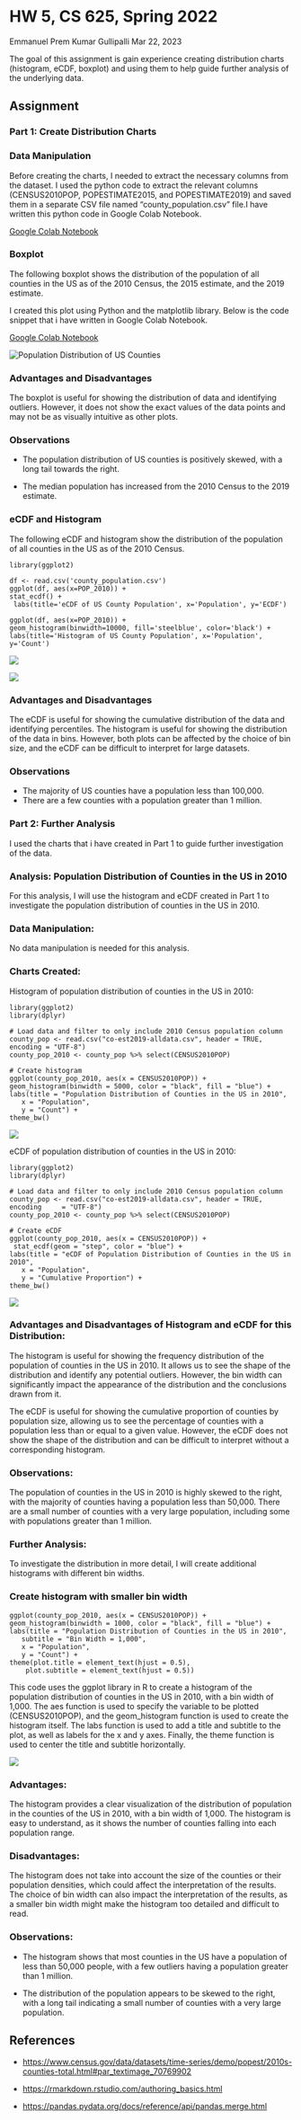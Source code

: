 HW 5, CS 625, Spring 2022
================
Emmanuel Prem Kumar Gullipalli
Mar 22, 2023

The goal of this assignment is gain experience creating distribution
charts (histogram, eCDF, boxplot) and using them to help guide further
analysis of the underlying data.

## Assignment

### Part 1: Create Distribution Charts

### Data Manipulation

Before creating the charts, I needed to extract the necessary columns
from the dataset. I used the python code to extract the relevant columns
(CENSUS2010POP, POPESTIMATE2015, and POPESTIMATE2019) and saved them in
a separate CSV file named “county_population.csv” file.I have written
this python code in Google Colab Notebook.

[Google Colab
Notebook](https://colab.research.google.com/drive/1MXrnHf9mBXdB6KHIPoyu6YHzVgEVCjDx?usp=sharing)

### Boxplot

The following boxplot shows the distribution of the population of all
counties in the US as of the 2010 Census, the 2015 estimate, and the
2019 estimate.

I created this plot using Python and the matplotlib library. Below is
the code snippet that i have written in Google Colab Notebook.

[Google Colab
Notebook](https://colab.research.google.com/drive/1K4zdqZB0VtQ3Jjqo_bs4TkC168rywr1g?usp=sharing)

![](pop_estimate_1.png "Population Distribution of US Counties")

### Advantages and Disadvantages

The boxplot is useful for showing the distribution of data and
identifying outliers. However, it does not show the exact values of the
data points and may not be as visually intuitive as other plots.

### Observations

- The population distribution of US counties is positively skewed, with
  a long tail towards the right.

- The median population has increased from the 2010 Census to the 2019
  estimate.

### eCDF and Histogram

The following eCDF and histogram show the distribution of the population
of all counties in the US as of the 2010 Census.

    library(ggplot2)

    df <- read.csv('county_population.csv')
    ggplot(df, aes(x=POP_2010)) + 
    stat_ecdf() + 
     labs(title='eCDF of US County Population', x='Population', y='ECDF') 

    ggplot(df, aes(x=POP_2010)) + 
    geom_histogram(binwidth=10000, fill='steelblue', color='black') + 
    labs(title='Histogram of US County Population', x='Population', y='Count')

![](histogram.png)

![](ecdf.png)

### Advantages and Disadvantages

The eCDF is useful for showing the cumulative distribution of the data
and identifying percentiles. The histogram is useful for showing the
distribution of the data in bins. However, both plots can be affected by
the choice of bin size, and the eCDF can be difficult to interpret for
large datasets.

### Observations

- The majority of US counties have a population less than 100,000.
- There are a few counties with a population greater than 1 million.

### Part 2: Further Analysis

I used the charts that i have created in Part 1 to guide further
investigation of the data.

### Analysis: Population Distribution of Counties in the US in 2010

For this analysis, I will use the histogram and eCDF created in Part 1
to investigate the population distribution of counties in the US in
2010.

### Data Manipulation:

No data manipulation is needed for this analysis.

### Charts Created:

Histogram of population distribution of counties in the US in 2010:

    library(ggplot2)
    library(dplyr)

    # Load data and filter to only include 2010 Census population column
    county_pop <- read.csv("co-est2019-alldata.csv", header = TRUE, encoding = "UTF-8")
    county_pop_2010 <- county_pop %>% select(CENSUS2010POP)

    # Create histogram
    ggplot(county_pop_2010, aes(x = CENSUS2010POP)) +
    geom_histogram(binwidth = 5000, color = "black", fill = "blue") +
    labs(title = "Population Distribution of Counties in the US in 2010",
       x = "Population",
       y = "Count") +
    theme_bw()

![](Histogram_of_population_distribution_of_counties_in_the_US_in_2010.png)

eCDF of population distribution of counties in the US in 2010:

    library(ggplot2)
    library(dplyr)

    # Load data and filter to only include 2010 Census population column
    county_pop <- read.csv("co-est2019-alldata.csv", header = TRUE, encoding     = "UTF-8")
    county_pop_2010 <- county_pop %>% select(CENSUS2010POP)

    # Create eCDF
    ggplot(county_pop_2010, aes(x = CENSUS2010POP)) +
     stat_ecdf(geom = "step", color = "blue") +
    labs(title = "eCDF of Population Distribution of Counties in the US in 2010",
       x = "Population",
       y = "Cumulative Proportion") +
    theme_bw()

![](eCDF_of_population_distribution_of_counties_in_the_US_in_2010.png)

### Advantages and Disadvantages of Histogram and eCDF for this Distribution:

The histogram is useful for showing the frequency distribution of the
population of counties in the US in 2010. It allows us to see the shape
of the distribution and identify any potential outliers. However, the
bin width can significantly impact the appearance of the distribution
and the conclusions drawn from it.

The eCDF is useful for showing the cumulative proportion of counties by
population size, allowing us to see the percentage of counties with a
population less than or equal to a given value. However, the eCDF does
not show the shape of the distribution and can be difficult to interpret
without a corresponding histogram.

### Observations:

The population of counties in the US in 2010 is highly skewed to the
right, with the majority of counties having a population less than
50,000. There are a small number of counties with a very large
population, including some with populations greater than 1 million.

### Further Analysis:

To investigate the distribution in more detail, I will create additional
histograms with different bin widths.

### Create histogram with smaller bin width

    ggplot(county_pop_2010, aes(x = CENSUS2010POP)) +
    geom_histogram(binwidth = 1000, color = "black", fill = "blue") +
    labs(title = "Population Distribution of Counties in the US in 2010",
       subtitle = "Bin Width = 1,000",
       x = "Population",
       y = "Count") +
    theme(plot.title = element_text(hjust = 0.5),
        plot.subtitle = element_text(hjust = 0.5))
        

This code uses the ggplot library in R to create a histogram of the
population distribution of counties in the US in 2010, with a bin width
of 1,000. The aes function is used to specify the variable to be plotted
(CENSUS2010POP), and the geom_histogram function is used to create the
histogram itself. The labs function is used to add a title and subtitle
to the plot, as well as labels for the x and y axes. Finally, the theme
function is used to center the title and subtitle horizontally.

![](Create_histogram_with_smaller_bin_width.png)

### Advantages:

The histogram provides a clear visualization of the distribution of
population in the counties of the US in 2010, with a bin width of 1,000.
The histogram is easy to understand, as it shows the number of counties
falling into each population range.

### Disadvantages:

The histogram does not take into account the size of the counties or
their population densities, which could affect the interpretation of the
results. The choice of bin width can also impact the interpretation of
the results, as a smaller bin width might make the histogram too
detailed and difficult to read.

### Observations:

- The histogram shows that most counties in the US have a population of
  less than 50,000 people, with a few outliers having a population
  greater than 1 million.

- The distribution of the population appears to be skewed to the right,
  with a long tail indicating a small number of counties with a very
  large population.

## References

- <https://www.census.gov/data/datasets/time-series/demo/popest/2010s-counties-total.html#par_textimage_70769902>

- <https://rmarkdown.rstudio.com/authoring_basics.html>

- <https://pandas.pydata.org/docs/reference/api/pandas.merge.html>
